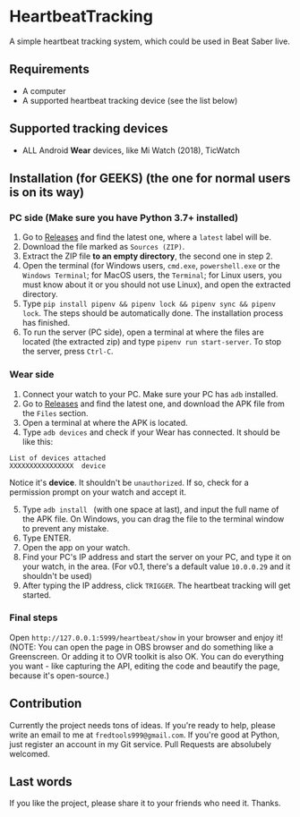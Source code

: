 # HeartbeatTracking

A simple heartbeat tracking system, which could be used in Beat Saber live. 

## Requirements
 - A computer
 - A supported heartbeat tracking device (see the list below)

## Supported tracking devices
 - ALL Android **Wear** devices, like Mi Watch (2018), TicWatch

## Installation (for **GEEKS**) (the one for normal users is on its way)
### PC side (Make sure you have Python 3.7+ installed)
1. Go to [Releases](https://git.ft2.club/fred913/HeartbeatTracking/releases) and find the latest one, where a `latest` label will be.
2. Download the file marked as `Sources (ZIP)`.
3. Extract the ZIP file **to an empty directory**, the second one in step 2. 
4. Open the terminal (for Windows users, `cmd.exe`, `powershell.exe` or the `Windows Terminal`; for MacOS users, the `Terminal`; for Linux users, you must know about it or you should not use Linux), and open the extracted directory. 
5. Type `pip install pipenv && pipenv lock && pipenv sync && pipenv lock`. The steps should be automatically done. The installation process has finished. 
6. To run the server (PC side), open a terminal at where the files are located (the extracted zip) and type `pipenv run start-server`. To stop the server, press `Ctrl-C`.

### Wear side
1. Connect your watch to your PC. Make sure your PC has `adb` installed. 
2. Go to [Releases](https://git.ft2.club/fred913/HeartbeatTracking/releases) and find the latest one, and download the APK file from the `Files` section.
3. Open a terminal at where the APK is located.  
4. Type `adb devices` and check if your Wear has connected. It should be like this:
```
List of devices attached
XXXXXXXXXXXXXXXX  device
```
Notice it's **device**. It shouldn't be `unauthorized`. If so, check for a permission prompt on your watch and accept it. 

5. Type `adb install ` (with one space at last), and input the full name of the APK file. On Windows, you can drag the file to the terminal window to prevent any mistake. 
6. Type ENTER. 
7. Open the app on your watch. 
8. Find your PC's IP address and start the server on your PC, and type it on your watch, in the area. (For v0.1, there's a default value `10.0.0.29` and it shouldn't be used)
9. After typing the IP address, click `TRIGGER`. The heartbeat tracking will get started.

### Final steps
Open `http://127.0.0.1:5999/heartbeat/show` in your browser and enjoy it! 
(NOTE: You can open the page in OBS browser and do something like a Greenscreen. Or adding it to OVR toolkit is also OK. You can do everything you want - like capturing the API, editing the code and beautify the page, because it's open-source.)

## Contribution
Currently the project needs tons of ideas. If you're ready to help, please write an email to me at `fredtools999@gmail.com`. If you're good at Python, just register an account in my Git service. Pull Requests are absolubely welcomed. 

## Last words
If you like the project, please share it to your friends who need it. Thanks. 